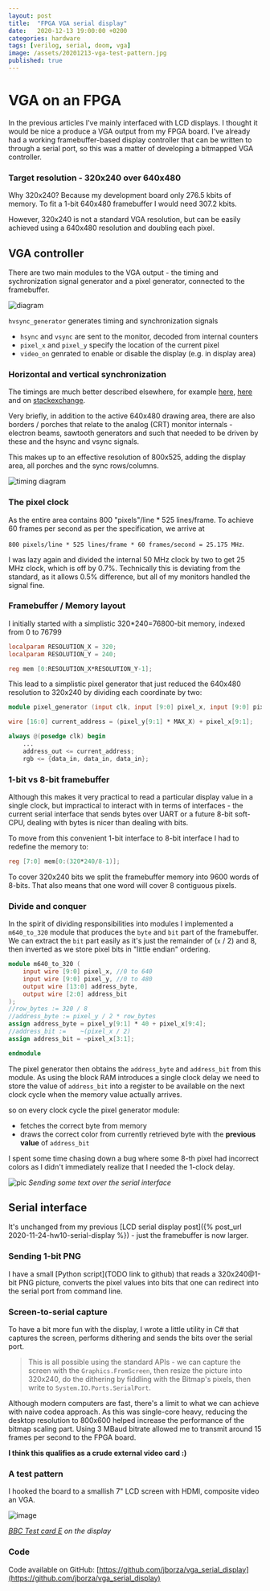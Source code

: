 ```yaml
---
layout: post
title:  "FPGA VGA serial display"
date:   2020-12-13 19:00:00 +0200
categories: hardware
tags: [verilog, serial, doom, vga]
image: /assets/20201213-vga-test-pattern.jpg
published: true
---
```


# VGA on an FPGA

In the previous articles I've mainly interfaced with LCD displays. I thought it would be nice a produce a VGA output from my FPGA board. I've already had a working framebuffer-based display controller that can be written to through a serial port, so this was a matter of developing a bitmapped VGA controller.

### Target resolution - 320x240 over 640x480

Why 320x240? Because my development board only 276.5 kbits of memory. To fit a 1-bit 640x480 framebuffer I would need 307.2 kbits.

However, 320x240 is not a standard VGA resolution, but can be easily achieved using a 640x480 resolution and doubling each pixel.

## VGA controller

There are two main modules to the VGA output - the timing and sychronization signal generator and a pixel generator, connected to the framebuffer.

![diagram](/assets/20201213-vga-diagram.png)

`hvsync_generator` generates timing and synchronization signals
- `hsync` and `vsync` are sent to the monitor, decoded from internal counters
- `pixel_x` and `pixel_y` specify the location of the current pixel
- `video_on` genrated to enable or disable the display (e.g. in display area)

### Horizontal and vertical synchronization

The timings are much better described elsewhere, for example [here](https://projectf.io/posts/video-timings-vga-720p-1080p/), [here](http://martin.hinner.info/vga/vga.html) and on [stackexchange](https://electronics.stackexchange.com/questions/201011/what-is-front-porch-and-back-porch-of-a-video-signal-in-crt-display).

Very briefly, in addition to the active 640x480 drawing area, there are also borders / porches that relate to the analog (CRT) monitor internals - electron beams, sawtooth generators and such that needed to be driven by these and the hsync and vsync signals.

This makes up to an effective resolution of 800x525, adding the display area, all porches and the sync rows/columns.

![timing diagram](/assets/20201213-vga-timing-diagram.png)

### The pixel clock

As the entire area contains 800 "pixels"/line * 525 lines/frame. To achieve 60 frames per second as per the specification, we arrive at 

`800 pixels/line * 525 lines/frame * 60 frames/second = 25.175 MHz`.

I was lazy again and divided the internal 50 MHz clock by two to get 25 MHz clock, which is off by 0.7%. Technically this is deviating from the standard, as it allows 0.5% difference, but all of my monitors handled the signal fine.

### Framebuffer / Memory layout

I initially started with a simplistic 320*240=76800-bit memory, indexed from 0 to 76799

```verilog
localparam RESOLUTION_X = 320;
localparam RESOLUTION_Y = 240;

reg mem [0:RESOLUTION_X*RESOLUTION_Y-1];
```

This lead to a simplistic pixel generator that just reduced the 640x480 resolution to 320x240 by dividing each coordinate by two:

```verilog
module pixel_generator (input clk, input [9:0] pixel_x, input [9:0] pixel_y, output [2:0] rgb);

wire [16:0] current_address = (pixel_y[9:1] * MAX_X) + pixel_x[9:1];

always @(posedge clk) begin
    ...
    address_out <= current_address;
    rgb <= {data_in, data_in, data_in};
```

### 1-bit vs 8-bit framebuffer

Although this makes it very practical to read a particular display value in a single clock, but impractical to interact with in terms of interfaces - the current serial interface that sends bytes over UART or a future 8-bit soft-CPU, dealing with bytes is nicer than dealing with bits.

To move from this convenient 1-bit interface to 8-bit interface I had to redefine the memory to: 

```verilog
reg [7:0] mem[0:(320*240/8-1)];
```

To cover 320x240 bits we split the framebuffer memory into 9600 words of 8-bits. That also means that one word will cover 8 contiguous pixels.

### Divide and conquer

In the spirit of dividing responsibilities into modules I implemented a `m640_to_320` module that produces the `byte` and `bit` part of the framebuffer. We can extract the `bit` part easily as it's just the remainder of (`x` / 2) and 8, then inverted as we store pixel bits in "little endian" ordering. 

```verilog
module m640_to_320 (
	input wire [9:0] pixel_x, //0 to 640
	input wire [9:0] pixel_y, //0 to 480	
	output wire [13:0] address_byte,
	output wire [2:0] address_bit
);
//row_bytes := 320 / 8
//address_byte := pixel_y / 2 * row_bytes
assign address_byte = pixel_y[9:1] * 40 + pixel_x[9:4];
//address_bit := 	~(pixel_x / 2)
assign address_bit = ~pixel_x[3:1];

endmodule
```

The pixel generator then obtains the `address_byte` and `address_bit` from this module. 
As using the block RAM introduces a single clock delay we need to store the value of `address_bit` into a register to be available on the next clock cycle when the memory value actually arrives.

so on every clock cycle the pixel generator module:
-  fetches the correct byte from memory 
-  draws the correct color from currently retrieved byte with the **previous value** of `address_bit`

I spent some time chasing down a bug where some 8-th pixel had incorrect colors as I didn't immediately realize that I needed the 1-clock delay.

![pic](/assets/20201213-vga-text.jpg)
_Sending some text over the serial interface_

## Serial interface

It's unchanged from my previous [LCD serial display post]({% post_url 2020-11-24-hw10-serial-display %}) - just the framebuffer is now larger. 

### Sending 1-bit PNG

I have a small [Python script](TODO link to github) that reads a 320x240@1-bit PNG picture, converts the pixel values into bits that one can redirect into the serial port from command line.

### Screen-to-serial capture

To have a bit more fun with the display, I wrote a little utility in C# that captures the screen, performs dithering and sends the bits over the serial port.

> This is all possible using the standard APIs - we can capture the screen with the `Graphics.FromScreen`, then resize the picture into 320x240, do the dithering by fiddling with the Bitmap's pixels, then write to `System.IO.Ports.SerialPort`.

Although modern computers are fast, there's a limit to what we can achieve with naive codea approach. As this was single-core heavy, reducing the desktop resolution to 800x600 helped increase the performance of the bitmap scaling part. Using 3 MBaud bitrate allowed me to transmit around 15 frames per second to the FPGA board.

**I think this qualifies as a crude external video card :)**

### A test pattern

I hooked the board to a smallish 7" LCD screen with HDMI, composite video an VGA.

![image](/assets/20201213-vga-test-pattern.jpg)

_[BBC Test card E](https://en.wikipedia.org/wiki/List_of_BBC_test_cards) on the display_

### Code

Code available on GitHub: [https://github.com/jborza/vga_serial_display](https://github.com/jborza/vga_serial_display)